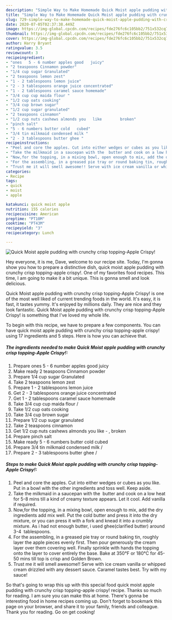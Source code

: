 ```yaml
---
description: "Simple Way to Make Homemade Quick Moist apple pudding with crunchy crisp topping-Apple Crispy!"
title: "Simple Way to Make Homemade Quick Moist apple pudding with crunchy crisp topping-Apple Crispy!"
slug: 729-simple-way-to-make-homemade-quick-moist-apple-pudding-with-crunchy-crisp-topping-apple-crispy
date: 2020-07-05T02:37:38.449Z
image: https://img-global.cpcdn.com/recipes/fde276fc6c105bb2/751x532cq70/quick-moist-apple-pudding-with-crunchy-crisp-topping-apple-crispy-recipe-main-photo.jpg
thumbnail: https://img-global.cpcdn.com/recipes/fde276fc6c105bb2/751x532cq70/quick-moist-apple-pudding-with-crunchy-crisp-topping-apple-crispy-recipe-main-photo.jpg
cover: https://img-global.cpcdn.com/recipes/fde276fc6c105bb2/751x532cq70/quick-moist-apple-pudding-with-crunchy-crisp-topping-apple-crispy-recipe-main-photo.jpg
author: Harry Bryant
ratingvalue: 3.5
reviewcount: 3
recipeingredient:
- "ones   5 - 6 number apples good   juicy"
- "2 teaspoons Cinnamon powder"
- "1/4 cup sugar Granulated"
- "2 teaspoons lemon zest"
- "1 - 2 tablespoons lemon juice"
- "2 - 3 tablespoons orange juice concentrated"
- "1 - 2 tablespoons caramel sauce homemade"
- "3/4 cup cup maida flour "
- "1/2 cup oats cooking"
- "3/4 cup brown sugar"
- "1/2 cup sugar granulated"
- "2 teaspoons cinnamon"
- "1/2 cup nuts cashews almonds you   like        broken"
- "pinch salt"
- "5 - 6 numbers butter cold   cubed"
- "3/4 tin milkmaid condensed milk "
- "2 - 3 tablespoons butter ghee "
recipeinstructions:
- "Peel and core the apples. Cut into either wedges or cubes as you like. Put in a bowl with the other ingredients and toss well. Keep aside."
- "Take the milkmaid in a saucepan with the  butter and cook on a low heat for 5-8 mins till a kind of creamy texture appears. Let it cool. Add vanilla if required."
- "Now,for the topping, in a mixing bowl, open enough to mix, add the dry ingredients add mix well. Put the cold butter and press it into the dry mixture, or you can press it with a fork and knead it into a crumbly mixture. As i had not enough butter, i used ghee(clarified butter) around 3-4  tablespoons."
- "For the assembling, in a greased pie tray or round baking tin, roughly layer the apple pieces evenly first. Then pour generously the cream layer over them covering well. Finally sprinkle with hands the topping onto the layer to cover entirely the base. Bake at 350°F or 180°C for 45-50 mins till top is crisp and Golden Brown."
- "Trust me it will smell awesome!! Serve with ice cream vanilla or whipped cream drizzled with any dessert sauce. Caramel tastes best. Try with my sauce!"
categories:
- Recipe
tags:
- quick
- moist
- apple

katakunci: quick moist apple 
nutrition: 155 calories
recipecuisine: American
preptime: "PT10M"
cooktime: "PT43M"
recipeyield: "3"
recipecategory: Lunch

---
```



![Quick Moist apple pudding with crunchy crisp topping-Apple Crispy!](https://img-global.cpcdn.com/recipes/fde276fc6c105bb2/751x532cq70/quick-moist-apple-pudding-with-crunchy-crisp-topping-apple-crispy-recipe-main-photo.jpg)

Hey everyone, it is me, Dave, welcome to our recipe site. Today, I'm gonna show you how to prepare a distinctive dish, quick moist apple pudding with crunchy crisp topping-apple crispy!. One of my favorites food recipes. This time, I am going to make it a bit unique. This is gonna smell and look delicious.

Quick Moist apple pudding with crunchy crisp topping-Apple Crispy! is one of the most well liked of current trending foods in the world. It's easy, it is fast, it tastes yummy. It's enjoyed by millions daily. They are nice and they look fantastic. Quick Moist apple pudding with crunchy crisp topping-Apple Crispy! is something that I've loved my whole life.




To begin with this recipe, we have to prepare a few components. You can have quick moist apple pudding with crunchy crisp topping-apple crispy! using 17 ingredients and 5 steps. Here is how you can achieve that.

<!--inarticleads1-->

##### The ingredients needed to make Quick Moist apple pudding with crunchy crisp topping-Apple Crispy!:

1. Prepare ones   5 - 6 number apples good   juicy
1. Make ready 2 teaspoons Cinnamon powder
1. Prepare 1/4 cup sugar Granulated
1. Take 2 teaspoons lemon zest
1. Prepare 1 - 2 tablespoons lemon juice
1. Get 2 - 3 tablespoons orange juice concentrated
1. Get 1 - 2 tablespoons caramel sauce homemade
1. Take 3/4 cup cup maida flour /
1. Take 1/2 cup oats cooking
1. Take 3/4 cup brown sugar
1. Prepare 1/2 cup sugar granulated
1. Take 2 teaspoons cinnamon
1. Get 1/2 cup nuts cashews almonds you   like -  ,     broken
1. Prepare pinch salt
1. Make ready 5 - 6 numbers butter cold   cubed
1. Prepare 3/4 tin milkmaid condensed milk /
1. Prepare 2 - 3 tablespoons butter ghee /




<!--inarticleads2-->

##### Steps to make Quick Moist apple pudding with crunchy crisp topping-Apple Crispy!:

1. Peel and core the apples. Cut into either wedges or cubes as you like. Put in a bowl with the other ingredients and toss well. Keep aside.
1. Take the milkmaid in a saucepan with the  butter and cook on a low heat for 5-8 mins till a kind of creamy texture appears. Let it cool. Add vanilla if required.
1. Now,for the topping, in a mixing bowl, open enough to mix, add the dry ingredients add mix well. Put the cold butter and press it into the dry mixture, or you can press it with a fork and knead it into a crumbly mixture. As i had not enough butter, i used ghee(clarified butter) around 3-4  tablespoons.
1. For the assembling, in a greased pie tray or round baking tin, roughly layer the apple pieces evenly first. Then pour generously the cream layer over them covering well. Finally sprinkle with hands the topping onto the layer to cover entirely the base. Bake at 350°F or 180°C for 45-50 mins till top is crisp and Golden Brown.
1. Trust me it will smell awesome!! Serve with ice cream vanilla or whipped cream drizzled with any dessert sauce. Caramel tastes best. Try with my sauce!




So that's going to wrap this up with this special food quick moist apple pudding with crunchy crisp topping-apple crispy! recipe. Thanks so much for reading. I am sure you can make this at home. There's gonna be interesting food in home recipes coming up. Don't forget to bookmark this page on your browser, and share it to your family, friends and colleague. Thank you for reading. Go on get cooking!
